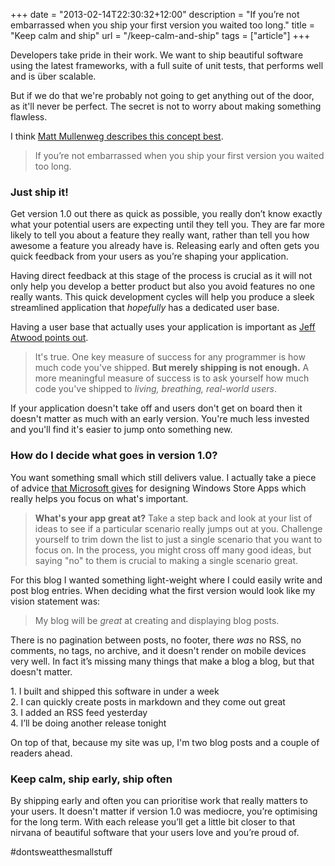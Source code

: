 +++
date = "2013-02-14T22:30:32+12:00"
description = "If you’re not embarrassed when you ship your first version you waited too long."
title = "Keep calm and ship"
url = "/keep-calm-and-ship"
tags = ["article"]
+++

Developers take pride in their work. We want to ship beautiful software using the latest frameworks, with a full suite of unit tests, that performs well and is über scalable.

But if we do that we're probably not going to get anything out of the door, as it'll never be perfect. The secret is not to worry about making something flawless. 

I think [Matt Mullenweg describes this concept best](http://ma.tt/2010/11/one-point-oh/ "1.0 Is the Loneliest Number — Matt Mullenweg").

>If you’re not embarrassed when you ship your first version you waited too long.

### Just ship it!

Get version 1.0 out there as quick as possible, you really don’t know exactly what your potential users are expecting until they tell you. They are far more likely to tell you about a feature they really want, rather than tell you how awesome a feature you already have is. Releasing early and often gets you quick feedback from your users as you’re shaping your application. 

Having direct feedback at this stage of the process is crucial as it will not only help you develop a better product but also you avoid features no one really wants. This quick development cycles will help you produce a sleek streamlined application that *hopefully* has a dedicated user base.

Having a user base that actually uses your application is important as [Jeff Atwood points out](http://www.codinghorror.com/blog/2007/01/shipping-isnt-enough.html "Coding Horror: Shipping Isn't Enough").

>It's true. One key measure of success for any programmer is how much code you've shipped. **But merely shipping is not enough.** A more meaningful measure of success is to ask yourself how much code you've shipped to *living, breathing, real-world users*.

If your application doesn't take off and users don't get on board then it doesn't matter as much with an early version. You're much less invested and you'll find it's easier to jump onto something new.

### How do I decide what goes in version 1.0?

You want something small which still delivers value. I actually take a piece of advice [that Microsoft gives](http://msdn.microsoft.com/en-us/library/windows/apps/hh465427#have_a_vision) for designing Windows Store Apps which really helps you focus on what's important.

>**What's your app great at?** Take a step back and look at your list of ideas to see if a particular scenario really jumps out at you. Challenge yourself to trim down the list to just a single scenario that you want to focus on. In the process, you might cross off many good ideas, but saying "no" to them is crucial to making a single scenario great.

For this blog I wanted something light-weight where I could easily write and post blog entries. When deciding what the first version would look like my vision statement was:
>My blog will be *great* at creating and displaying blog posts.

There is no pagination between posts, no footer, there *was* no RSS, no comments, no tags, no archive, and it doesn't render on mobile devices very well. In fact it’s missing many things that make a blog a blog, but that doesn't matter.

1\. I built and shipped this software in under a week <br />
2\. I can quickly create posts in markdown and they come out great <br />
3\. I added an RSS feed yesterday <br />
4\. I’ll be doing another release tonight

On top of that, because my site was up, I'm two blog posts and a couple of readers ahead.

### Keep calm, ship early, ship often

By shipping early and often you can prioritise work that really matters to your users. It doesn't matter if version 1.0 was mediocre, you’re optimising for the long term. With each release you’ll get a little bit closer to that nirvana of beautiful software that your users love and you’re proud of. 

\#dontsweatthesmallstuff